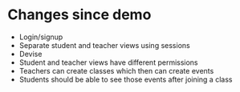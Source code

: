 # Changes since demo

* Login/signup
* Separate student and teacher views using sessions
* Devise
* Student and teacher views have different permissions
* Teachers can create classes which then can create events
* Students should be able to see those events after joining a class
